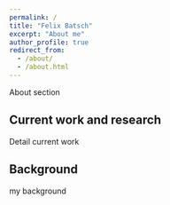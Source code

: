 ```yaml
---
permalink: /
title: "Felix Batsch"
excerpt: "About me"
author_profile: true
redirect_from: 
  - /about/
  - /about.html
---
```


About section

Current work and research
------
Detail current work

Background
------
my background
